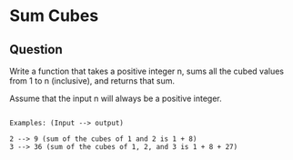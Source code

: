# Sum Cubes

## Question

Write a function that takes a positive integer n, sums all the cubed values from 1 to n (inclusive), and returns that sum.

Assume that the input n will always be a positive integer.
```

Examples: (Input --> output)

2 --> 9 (sum of the cubes of 1 and 2 is 1 + 8)
3 --> 36 (sum of the cubes of 1, 2, and 3 is 1 + 8 + 27)

```
